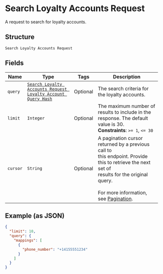 
# Search Loyalty Accounts Request

A request to search for loyalty accounts.

## Structure

`Search Loyalty Accounts Request`

## Fields

| Name | Type | Tags | Description |
|  --- | --- | --- | --- |
| `query` | [`Search Loyalty Accounts Request Loyalty Account Query Hash`](/doc/models/search-loyalty-accounts-request-loyalty-account-query.md) | Optional | The search criteria for the loyalty accounts. |
| `limit` | `Integer` | Optional | The maximum number of results to include in the response. The default value is 30.<br>**Constraints**: `>= 1`, `<= 30` |
| `cursor` | `String` | Optional | A pagination cursor returned by a previous call to<br>this endpoint. Provide this to retrieve the next set of<br>results for the original query.<br><br>For more information,<br>see [Pagination](https://developer.squareup.com/docs/basics/api101/pagination). |

## Example (as JSON)

```json
{
  "limit": 10,
  "query": {
    "mappings": [
      {
        "phone_number": "+14155551234"
      }
    ]
  }
}
```

